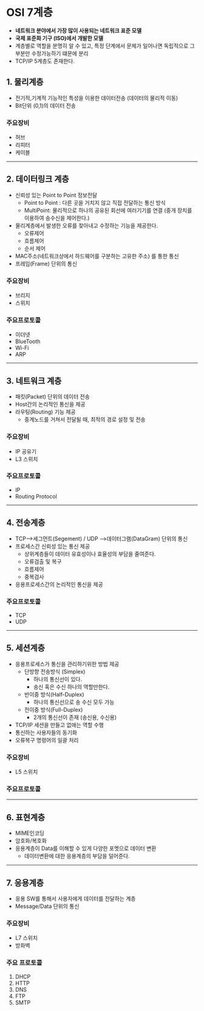 # OSI 7계층
- **네트워크 분야에서 가장 많이 사용되는 네트워크 표준 모델**
- **국제 표준화 기구 (ISO)에서 개발한 모델**
- 계층별로 역할을 분명히 알 수 있고, 특정 단계에서 문제가 일어나면 독립적으로 그 부분만 수정가능하기 떄문에 분리
- TCP/IP 5계층도 존재한다.

## 1. 물리계층
- 전기적,기계적 기능적인 특성을 이용한 데이터전송 (데이터의 물리적 이동)
- Bit단위 (0,1)의 데이터 전송

### 주요장비
- 허브
- 리피터
- 케이블
***
## 2. 데이터링크 계층
- 신뢰성 있는 Point to Point 정보전달 
  - Point to Point : 다른 곳을 거치지 않고 직접 전달하는 통신 방식
  - MultiPoint: 물리적으로 하나의 공유된 회선에 여러기기를 연결 (중개 장치를 이용하여 송수신을 제어한다.)
- 물리계층에서 발생한 오류를 찾아내고 수정하는 기능을 제공한다.
  - 오류제어
  - 흐름제어
  - 순서 제어
- MAC주소(네트워크상에서 하드웨어를 구분하는 고유한 주소) 를 통한 통신
- 프레임(Frame) 단위의 통신

### 주요장비
- 브리지
- 스위치

### 주요프로토콜
- 이더넷
- BlueTooth
- Wi-Fi
- ARP

***
## 3. 네트워크 계층
- 패킷(Packet) 단위의 데이터 전송
- Host간의 논리적인 통신을 제공
- 라우팅(Routing) 기능 제공
  - 중계노드를 거쳐서 전달될 때, 최적의 경로 설정 및 전송

### 주요장비
- IP 공유기
- L3 스위치

### 주요프로토콜
- IP
- Routing Protocol

***
## 4. 전송계층
- TCP-->세그먼트(Segement) / UDP -->데이터그램(DataGram) 단위의 통신
- 프로세스간 신뢰성 있는 통신 제공
  - 상위계층들이 데이터 유효성이나 효율성의 부담을 줄여준다.
  - 오류검출 및 복구
  - 흐름제어
  - 중복검사
- 응용프로세스간의 논리적인 통신을 제공 

### 주요프로토콜
- TCP
- UDP
***
## 5. 세션계층
- 응용프로세스가 통신을 관리하기위한 방법 제공
  - 단방향 전송방식 (Simplex)
    - 하나의 통신선이 있다.
    - 송신 혹은 수신 하나의 역할만한다.
  - 반이중 방식(Half-Duplex)
    - 하나의 통신선으로 송 수신 모두 가능
  - 전이중 방식(Full-Duplex)
    - 2개의 통신선이 존재 (송신용, 수신용)
- TCP/IP 세션을 만들고 없애는 역할 수행
- 통신하는 사용자들의 동기화 
- 오류복구 명령어의 일괄 처리

### 주요장비
- L5 스위치

### 주요프로토콜
***
## 6. 표현계층
- MIME인코딩
- 암호화/복호화
- 응용계층이 Data를 이해할 수 있게 다양한 포멧으로 데이터 변환
    - 데이터변환에 대한 응용계층의 부담을 덜어준다.

***
## 7. 응용계층
- 응용 SW를 통해서 사용자에게 데이터를 전달하는 계층
- Message/Data 단위의 통신

### 주요장비
- L7 스위치
- 방화벽

### 주요 프로토콜
1. DHCP
2. HTTP
3. DNS
4. FTP
5. SMTP